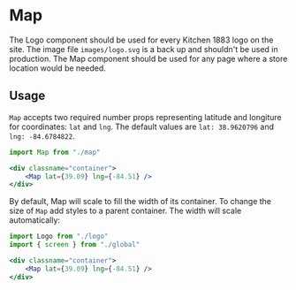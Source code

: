 # Map

The Logo component should be used for every Kitchen 1883 logo on the site. The image file `images/logo.svg` is a back up and shouldn't be used in production.
The Map component should be used for any page where a store location would be needed. 

## Usage

`Map` accepts two required number props representing latitude and longiture for coordinates: `lat` and `lng`. The default values are `lat: 38.9620796` and `lng: -84.6784822`.

```jsx
import Map from "./map"

<div classname="container">
    <Map lat={39.09} lng={-84.51} />
</div>
```

By default, Map will scale to fill the width of its container. To change the size of `Map` add styles to a parent container. The width will scale automatically:

```jsx
import Logo from "./logo"
import { screen } from "./global"

<div classname="container">
    <Map lat={39.09} lng={-84.51} />
</div>
```

